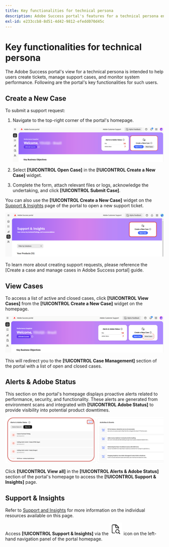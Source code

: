 ```yaml
---
title: Key functionalities for technical persona
description: Adobe Success portal's features for a technical persona enable users to create and manage support cases, monitor system performance, and track alerts related to security and functionality.
exl-id: e233ccb8-8d51-4d42-9812-efedd070d45c
---
```

# Key functionalities for technical persona

The Adobe Success portal's view for a technical persona is intended to help users create tickets, manage support cases, and monitor system performance. Following are the portal's key functionalities for such users.

## Create a New Case

To submit a support request:

1. Navigate to the top-right corner of the portal's homepage.

    ![create-a-new-case](/help/adobe-success-portal/assets/technical-persona-create-case.png)

1. Select **[!UICONTROL Open Case]** in the **[!UICONTROL Create a New Case]** widget.
1. Complete the form, attach relevant files or logs, acknowledge the undertaking, and click **[!UICONTROL Submit Case]**.

You can also use the **[!UICONTROL Create a New Case]** widget on the [Support & Insights](/help/adobe-success-portal/technical-persona/support-and-insights/support-and-insights-overview.md) page of the portal to open a new support ticket.

![create-case-from-support-and-insights-tab](/help/adobe-success-portal/assets/create-case-from-support-and-insights.png)

To learn more about creating support requests, please reference the [Create a case and manage cases in Adobe Success portal] guide.

## View Cases

To access a list of active and closed cases, click **[!UICONTROL View Cases]** from the **[!UICONTROL Create a New Case]** widget on the homepage.

![view-and-manage-existing-cases](/help/adobe-success-portal/assets/technical-persona-view-cases.png)

This will redirect you to the **[!UICONTROL Case Management]** section of the portal with a list of open and closed cases. 

## Alerts & Adobe Status

This section on the portal's homepage displays proactive alerts related to performance, security, and functionality. These alerts are generated from environment scans and integrated with **[!UICONTROL Adobe Status]** to provide visibility into potential product downtimes.

![alerts-and-adobe-status](/help/adobe-success-portal/assets/alerts-and-adobe-status.png)

Click **[!UICONTROL View all]** in the **[!UICONTROL Alerts & Adobe Status]** section of the portal's homepage to access the **[!UICONTROL Support & Insights]** page. 

## Support & Insights

Refer to [Support and Insights](/help/adobe-success-portal/technical-persona/support-and-insights/support-and-insights-overview.md) for more information on the individual resources available on this page.

Access **[!UICONTROL Support & Insights]** via the ![support-and-insights-icon](/help/adobe-success-portal/assets/support-and-insight-icon.png) icon on the left-hand navigation panel of the portal homepage.
